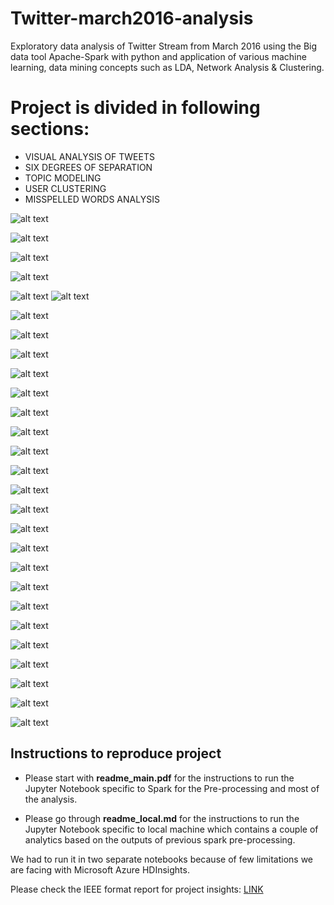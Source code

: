 # Twitter-march2016-analysis

Exploratory data analysis of Twitter Stream from March 2016 using the Big data tool Apache-Spark with python and application of various machine learning, data mining concepts such as LDA, Network Analysis &amp; Clustering.

# Project is divided in following sections:
- VISUAL ANALYSIS OF TWEETS
- SIX DEGREES OF SEPARATION
- TOPIC MODELING
- USER CLUSTERING
- MISSPELLED WORDS ANALYSIS

![alt text](https://github.com/SONAMDAWANI/TwitterDataAnalysis_BigDataProgramming/blob/master/Twitter_Presentation/Slide1.jpeg?raw=true
      )

![alt text](https://github.com/SONAMDAWANI/TwitterDataAnalysis_BigDataProgramming/blob/master/Twitter_Presentation/Slide2.jpeg?raw=true
      )

![alt text](https://github.com/SONAMDAWANI/TwitterDataAnalysis_BigDataProgramming/blob/master/Twitter_Presentation/Slide3.jpeg?raw=true
      )

![alt text](https://github.com/SONAMDAWANI/TwitterDataAnalysis_BigDataProgramming/blob/master/Twitter_Presentation/Slide4.jpeg?raw=true
      )

![alt text](https://github.com/SONAMDAWANI/TwitterDataAnalysis_BigDataProgramming/blob/master/Twitter_Presentation/Slide5.jpeg?raw=true
      )
![alt text](https://github.com/SONAMDAWANI/TwitterDataAnalysis_BigDataProgramming/blob/master/Twitter_Presentation/Slide6.jpeg?raw=true
      )

![alt text](https://github.com/SONAMDAWANI/TwitterDataAnalysis_BigDataProgramming/blob/master/Twitter_Presentation/Slide7.jpeg?raw=true
      )

![alt text](https://github.com/SONAMDAWANI/TwitterDataAnalysis_BigDataProgramming/blob/master/Twitter_Presentation/Slide8.jpeg?raw=true
      )

![alt text](https://github.com/SONAMDAWANI/TwitterDataAnalysis_BigDataProgramming/blob/master/Twitter_Presentation/Slide9.jpeg?raw=true
      )

![alt text](https://github.com/SONAMDAWANI/TwitterDataAnalysis_BigDataProgramming/blob/master/Twitter_Presentation/Slide10.jpeg?raw=true
      )

![alt text](https://github.com/SONAMDAWANI/TwitterDataAnalysis_BigDataProgramming/blob/master/Twitter_Presentation/Slide11.jpeg?raw=true
      )

![alt text](https://github.com/SONAMDAWANI/TwitterDataAnalysis_BigDataProgramming/blob/master/Twitter_Presentation/Slide12.jpeg?raw=true
      )

![alt text](https://github.com/SONAMDAWANI/TwitterDataAnalysis_BigDataProgramming/blob/master/Twitter_Presentation/Slide13.jpeg?raw=true
      )

![alt text](https://github.com/SONAMDAWANI/TwitterDataAnalysis_BigDataProgramming/blob/master/Twitter_Presentation/Slide14.jpeg?raw=true
      )

![alt text](https://github.com/SONAMDAWANI/TwitterDataAnalysis_BigDataProgramming/blob/master/Twitter_Presentation/Slide15.jpeg?raw=true
      )

![alt text](https://github.com/SONAMDAWANI/TwitterDataAnalysis_BigDataProgramming/blob/master/Twitter_Presentation/Slide16.jpeg?raw=true
      )

![alt text](https://github.com/SONAMDAWANI/TwitterDataAnalysis_BigDataProgramming/blob/master/Twitter_Presentation/Slide17.jpeg?raw=true
      )

![alt text](https://github.com/SONAMDAWANI/TwitterDataAnalysis_BigDataProgramming/blob/master/Twitter_Presentation/Slide18.jpeg?raw=true
      )

![alt text](https://github.com/SONAMDAWANI/TwitterDataAnalysis_BigDataProgramming/blob/master/Twitter_Presentation/Slide19.jpeg?raw=true
      )

![alt text](https://github.com/SONAMDAWANI/TwitterDataAnalysis_BigDataProgramming/blob/master/Twitter_Presentation/Slide20.jpeg?raw=true
      )

![alt text](https://github.com/SONAMDAWANI/TwitterDataAnalysis_BigDataProgramming/blob/master/Twitter_Presentation/Slide21.jpeg?raw=true
      )

![alt text](https://github.com/SONAMDAWANI/TwitterDataAnalysis_BigDataProgramming/blob/master/Twitter_Presentation/Slide22.jpeg?raw=true
      )

![alt text](https://github.com/SONAMDAWANI/TwitterDataAnalysis_BigDataProgramming/blob/master/Twitter_Presentation/Slide23.jpeg?raw=true
      )

![alt text](https://github.com/SONAMDAWANI/TwitterDataAnalysis_BigDataProgramming/blob/master/Twitter_Presentation/Slide24.jpeg?raw=true
      )

![alt text](https://github.com/SONAMDAWANI/TwitterDataAnalysis_BigDataProgramming/blob/master/Twitter_Presentation/Slide25.jpeg?raw=true
      )
      
![alt text](https://github.com/SONAMDAWANI/TwitterDataAnalysis_BigDataProgramming/blob/master/Twitter_Presentation/Slide26.jpeg?raw=true
      )

![alt text](https://github.com/SONAMDAWANI/TwitterDataAnalysis_BigDataProgramming/blob/master/Twitter_Presentation/Slide27.jpeg?raw=true
      )

![alt text](https://github.com/SONAMDAWANI/TwitterDataAnalysis_BigDataProgramming/blob/master/Twitter_Presentation/Slide28.jpeg?raw=true
      )


## Instructions to reproduce project
* Please start with **readme_main.pdf** for the instructions to run the Jupyter Notebook specific to Spark for the Pre-processing and most of the analysis.

* Please go through **readme_local.md** for the instructions to run the Jupyter Notebook specific to local machine which contains a couple of analytics based on the outputs of previous spark pre-processing.

We had to run it in two separate notebooks because of few limitations we are facing with Microsoft Azure HDInsights.

Please check the IEEE format report for project insights:
[LINK](https://github.com/SONAMDAWANI/TwitterDataAnalysis_BigDataProgramming/blob/master/TwitterProjectReport.pdf)
